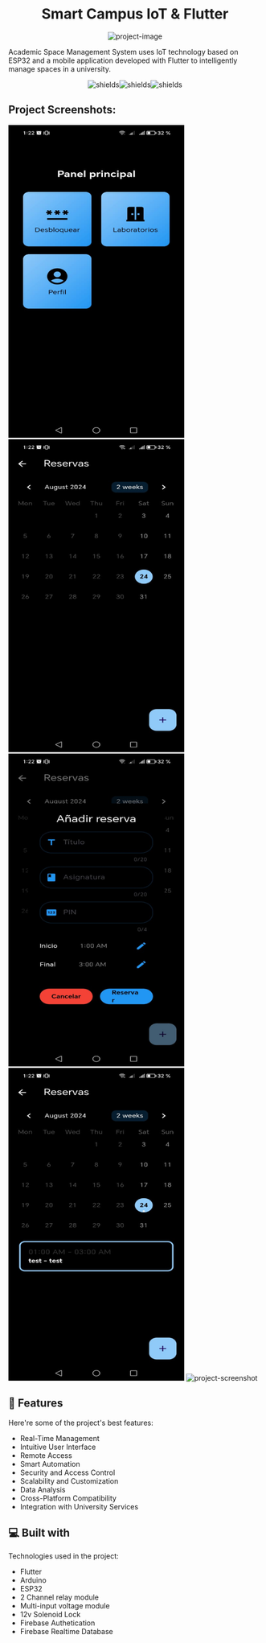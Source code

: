 <h1 align="center" id="title">Smart Campus IoT &amp; Flutter</h1>

<p align="center"><img src="https://socialify.git.ci/josvaal/iot-academic-management/image?font=Source%20Code%20Pro&amp;language=1&amp;name=1&amp;owner=1&amp;pattern=Circuit%20Board&amp;theme=Dark" alt="project-image"></p>

<p id="description">Academic Space Management System uses IoT technology based on ESP32 and a mobile application developed with Flutter to intelligently manage spaces in a university.</p>

<p align="center"><img src="https://img.shields.io/badge/Flutter-%2302569B.svg?style=for-the-badge&amp;logo=Flutter&amp;logoColor=white" alt="shields"><img src="https://img.shields.io/badge/-Arduino-00979D?style=for-the-badge&amp;logo=Arduino&amp;logoColor=white" alt="shields"><img src="https://img.shields.io/badge/firebase-%23039BE5.svg?style=for-the-badge&amp;logo=firebase" alt="shields"></p>

<h2>Project Screenshots:</h2>

<img src="https://raw.githubusercontent.com/josvaal/iot-academic-management/main/assets/screenshot-1.jpeg" alt="project-screenshot" width="350" height="622">

<img src="https://github.com/josvaal/iot-academic-management/blob/main/assets/screenshot-2.jpeg?raw=true" alt="project-screenshot" width="350" height="622">

<img src="https://github.com/josvaal/iot-academic-management/blob/main/assets/screenshot-3.jpeg?raw=true" alt="project-screenshot" width="350" height="622">

<img src="https://github.com/josvaal/iot-academic-management/blob/main/assets/screenshot-4.jpeg?raw=true" alt="project-screenshot" width="350" height="622">

<img src="https://raw.githubusercontent.com/josvaal/iot-academic-management/main/assets/preview.png" alt="project-screenshot" width="350" height="240">

  
  
<h2>🧐 Features</h2>

Here're some of the project's best features:

*   Real-Time Management
*   Intuitive User Interface
*   Remote Access
*   Smart Automation
*   Security and Access Control
*   Scalability and Customization
*   Data Analysis
*   Cross-Platform Compatibility
*   Integration with University Services

  
  
<h2>💻 Built with</h2>

Technologies used in the project:

*   Flutter
*   Arduino
*   ESP32
*   2 Channel relay module
*   Multi-input voltage module
*   12v Solenoid Lock
*   Firebase Authetication
*   Firebase Realtime Database

